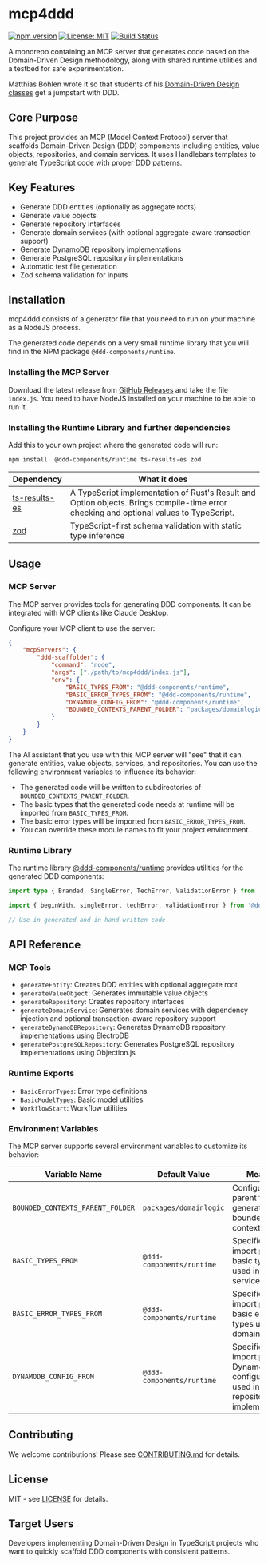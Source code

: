 # mcp4ddd

[![npm version](https://img.shields.io/npm/v/@ddd-components/runtime.svg)](https://npmjs.com/package/@ddd-components/runtime)
[![License: MIT](https://img.shields.io/badge/License-MIT-yellow.svg)](https://opensource.org/licenses/MIT)
[![Build Status](https://github.com/mattes3/mcp4ddd/workflows/Build%20&%20Release/badge.svg)](https://github.com/mattes3/mcp4ddd/actions)

A monorepo containing an MCP server that generates code based on the Domain-Driven Design methodology, along with shared runtime utilities and a testbed for safe experimentation.

Matthias Bohlen wrote it so that students of his [Domain-Driven Design classes](https://mbohlen.de/domain-driven-design-cpsa-a/?utm_source=ddd-scaffolder) get a jumpstart with DDD.

## Core Purpose
This project provides an MCP (Model Context Protocol) server that scaffolds Domain-Driven Design (DDD) components including entities, value objects, repositories, and domain services. It uses Handlebars templates to generate TypeScript code with proper DDD patterns.

## Key Features
- Generate DDD entities (optionally as aggregate roots)
- Generate value objects
- Generate repository interfaces
- Generate domain services (with optional aggregate-aware transaction support)
- Generate DynamoDB repository implementations
- Generate PostgreSQL repository implementations
- Automatic test file generation
- Zod schema validation for inputs

## Installation

mcp4ddd consists of a generator file that you need to run on your machine as a NodeJS process.

The generated code depends on a very small runtime library that you will find in the NPM package `@ddd-components/runtime`.

### Installing the MCP Server
Download the latest release from [GitHub Releases](https://github.com/mattes3/mcp4ddd/releases) and take the file `index.js`. You need to have NodeJS installed on your machine to be able to run it.

### Installing the Runtime Library and further dependencies

Add this to your own project where the generated code will run:

```bash
npm install  @ddd-components/runtime ts-results-es zod
```
| Dependency | What it does |
| ------- | -------- |
| [ts-results-es](https://ts-results-es.readthedocs.io/en/latest/) | A TypeScript implementation of Rust's Result and Option objects. Brings compile-time error checking and optional values to TypeScript. |
| [zod](https://zod.dev/) | TypeScript-first schema validation with static type inference |

## Usage

### MCP Server
The MCP server provides tools for generating DDD components. It can be integrated with MCP clients like Claude Desktop.

Configure your MCP client to use the server:
```json
{
    "mcpServers": {
        "ddd-scaffolder": {
            "command": "node",
            "args": ["./path/to/mcp4ddd/index.js"],
            "env": {
                "BASIC_TYPES_FROM": "@ddd-components/runtime",
                "BASIC_ERROR_TYPES_FROM": "@ddd-components/runtime",
                "DYNAMODB_CONFIG_FROM": "@ddd-components/runtime",
                "BOUNDED_CONTEXTS_PARENT_FOLDER": "packages/domainlogic"
            }
        }
    }
}
```

The AI assistant that you use with this MCP server will "see" that it can generate entities, value objects, services, and repositories. You can use the following environment variables to influence its behavior:

- The generated code will be written to subdirectories of `BOUNDED_CONTEXTS_PARENT_FOLDER`.
- The basic types that the generated code needs at runtime will be imported from `BASIC_TYPES_FROM`.
- The basic error types will be imported from `BASIC_ERROR_TYPES_FROM`.
- You can override these module names to fit your project environment.

### Runtime Library
The runtime library [@ddd-components/runtime](https://www.npmjs.com/package/@ddd-components/runtime?activeTab=readme) provides utilities for the generated DDD components:

```typescript
import type { Branded, SingleError, TechError, ValidationError } from '@ddd-components/runtime';

import { beginWith, singleError, techError, validationError } from '@ddd-components/runtime';

// Use in generated and in hand-written code
```

## API Reference

### MCP Tools
- `generateEntity`: Creates DDD entities with optional aggregate root
- `generateValueObject`: Generates immutable value objects
- `generateRepository`: Creates repository interfaces
- `generateDomainService`: Generates domain services with dependency injection and optional transaction-aware repository support
- `generateDynamoDBRepository`: Generates DynamoDB repository implementations using ElectroDB
- `generatePostgreSQLRepository`: Generates PostgreSQL repository implementations using Objection.js

### Runtime Exports
- `BasicErrorTypes`: Error type definitions
- `BasicModelTypes`: Basic model utilities
- `WorkflowStart`: Workflow utilities

### Environment Variables

The MCP server supports several environment variables to customize its behavior:

| Variable Name | Default Value | Meaning |
|---------------|---------------|---------|
| `BOUNDED_CONTEXTS_PARENT_FOLDER` | `packages/domainlogic` | Configures the parent folder for generated bounded contexts |
| `BASIC_TYPES_FROM` | `@ddd-components/runtime` | Specifies the import path for basic types used in domain services |
| `BASIC_ERROR_TYPES_FROM` | `@ddd-components/runtime` | Specifies the import path for basic error types used in domain services |
| `DYNAMODB_CONFIG_FROM` | `@ddd-components/runtime` | Specifies the import path for DynamoDB configuration used in repository implementations |

## Contributing

We welcome contributions! Please see [CONTRIBUTING.md](CONTRIBUTING.md) for details.

## License

MIT - see [LICENSE](LICENSE) for details.

## Target Users
Developers implementing Domain-Driven Design in TypeScript projects who want to quickly scaffold DDD components with consistent patterns.
